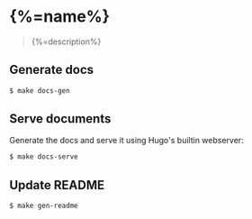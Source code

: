 # {%=name%}

> {%=description%}

## Generate docs

```sh
$ make docs-gen
```

## Serve documents
Generate the docs and serve it using Hugo's builtin webserver:

```sh
$ make docs-serve
```

## Update README

```sh
$ make gen-readme